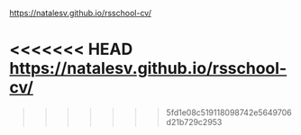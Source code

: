https://natalesv.github.io/rsschool-cv/

<<<<<<< HEAD
https://natalesv.github.io/rsschool-cv/
=======
>>>>>>> 5fd1e08c519118098742e5649706d21b729c2953
